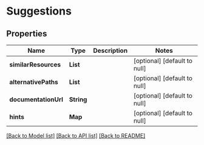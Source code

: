 # Suggestions
## Properties

| Name | Type | Description | Notes |
|------------ | ------------- | ------------- | -------------|
| **similarResources** | **List** |  | [optional] [default to null] |
| **alternativePaths** | **List** |  | [optional] [default to null] |
| **documentationUrl** | **String** |  | [optional] [default to null] |
| **hints** | **Map** |  | [optional] [default to null] |

[[Back to Model list]](../README.md#documentation-for-models) [[Back to API list]](../README.md#documentation-for-api-endpoints) [[Back to README]](../README.md)

